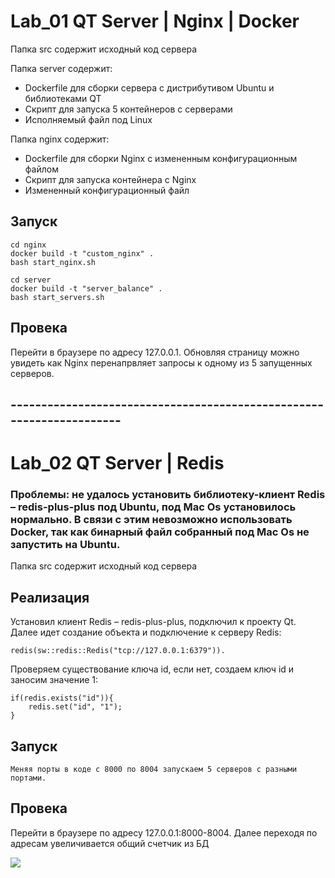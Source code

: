 # Lab_01 QT Server | Nginx | Docker

Папка src содержит исходный код сервера

Папка server содержит:
 - Dockerfile для сборки сервера с дистрибутивом Ubuntu и библиотеками QT 
 - Cкрипт для запуска 5 контейнеров с серверами 
 - Исполняемый файл под Linux
 
Папка nginx содержит:
 - Dockerfile для сборки Nginx с измененным конфигурационным файлом
 - Скрипт для запуска контейнера с Nginx
 - Измененный конфигурационный файл


## Запуск
    cd nginx
    docker build -t "custom_nginx" .
    bash start_nginx.sh
    
    cd server
    docker build -t "server_balance" .
    bash start_servers.sh
    
## Провека

Перейти в браузере по адресу 127.0.0.1. Обновляя страницу можно увидеть как Nginx перенапрвляет запросы к одному из 5 запущенных серверов.
    

## ---------------------------------------------------------------------
    

# Lab_02 QT Server | Redis

### Проблемы: не удалось установить библиотеку-клиент Redis – redis-plus-plus под Ubuntu, под Mac Os установилось нормально. В связи с этим невозможно использовать Docker, так как бинарный файл собранный под Mac Os не запустить на Ubuntu.

Папка src содержит исходный код сервера

## Реализация
Установил клиент Redis – redis-plus-plus, подключил к проекту Qt. Далее идет создание объекта и подключение к серверу Redis:

    redis(sw::redis::Redis("tcp://127.0.0.1:6379")).
    
Проверяем существование ключа id, если нет, создаем ключ id и заносим значение 1:

    if(redis.exists("id")){
        redis.set("id", "1");
    }

## Запуск
    Меняя порты в коде с 8000 по 8004 запускаем 5 серверов с разными портами.
    
## Провека

Перейти в браузере по адресу 127.0.0.1:8000-8004. Далее переходя по адресам увеличивается общий счетчик из БД

![](1.png)
    
